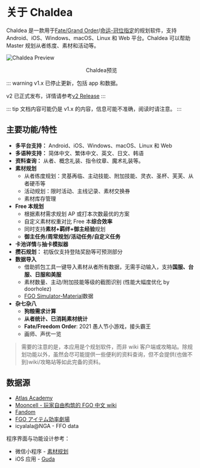 # 关于 Chaldea

Chaldea 是一款用于[Fate/Grand Order](https://www.fate-go.jp)/[命运-冠位指定](https://game.bilibili.com/fgo/)的规划软件，支持 Android、iOS、Windows、macOS、Linux 和 Web 平台。Chaldea 可以帮助 Master 规划从者练度、素材和活动等。

![Chaldea Preview](/images/zh/home_svt_preview.webp)

<figcaption style="text-align:center">Chaldea预览</figcaption>

::: warning
v1.x 已停止更新，包括 app 和数据。

v2 已正式发布，详情请参考[v2 Release](./v2_release.md)
:::

::: tip
文档内容可能仍是 v1.x 的内容，信息可能不准确，阅读时请注意。
:::

## 主要功能/特性

- **多平台支持：** Android、iOS、Windows、macOS、Linux 和 Web
- **多语种支持：** 简体中文、繁体中文、英文、日文、韩语
- **资料查询：** 从者、概念礼装、指令纹章、魔术礼装等。
- **素材规划**
  - 从者练度规划：灵基再临、主动技能、附加技能、灵衣、圣杯、芙芙、从者硬币等
  - 活动规划：限时活动、主线记录、素材交换券
  - 素材库存管理
- **Free 本规划**
  - 根据素材需求规划 AP 或打本次数最优的方案
  - 自定义素材权重对比 Free 本**综合效率**
  - 同时支持**素材+羁绊+御主经验**规划
  - **御主任务/周常规划/活动任务/自定义任务**
- **卡池详情**与**抽卡模拟器**
- **攒石规划：** 初版仅支持登陆奖励等可预测部分
- **数据导入**
  - 借助抓包工具一键导入素材从者所有数据，无需手动输入，支持**国服、台服、日服和美服**
  - 素材数量、主动/附加技能等级的截图识别 (性能大幅度优化 by doorholez)
  - [FGO Simulator-Material](http://fgosimulator.webcrow.jp/Material)数据
- **杂七杂八**
  - **狗粮需求计算**
  - **从者统计、已消耗素材统计**
  - **Fate/Freedom Order**: 2021 愚人节小游戏，接头霸王
  - 画师、声优一览

> 需要的注意的是，本应用是个规划软件，而非 wiki 客户端或攻略站。除规划功能以外，虽然会尽可能提供一些便利的资料查询，但不会提供(也做不到)wiki/攻略站等如此完备的资料。

## 数据源

- [Atlas Academy](https://atlasacademy.io/)
- [Mooncell - 玩家自由构筑的 FGO 中文 wiki](https://fgo.wiki)
- [Fandom](https://fategrandorder.fandom.com/wiki/Fate/Grand_Order_Wikia)
- [FGO アイテム効率劇場](https://sites.google.com/view/fgo-domus-aurea)
- icyalala@NGA - FFO data

程序界面与功能设计参考：

- 微信小程序 - [素材规划](https://github.com/lacus87/fgo)
- iOS 应用 - [Guda](https://apps.apple.com/sg/app/guda/id1229055088)

